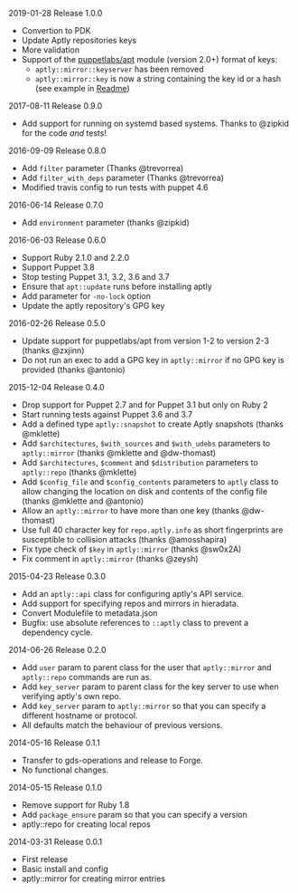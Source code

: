 2019-01-28 Release 1.0.0
- Convertion to PDK
- Update Aptly repositories keys
- More validation
- Support of the [puppetlabs/apt](https://forge.puppet.com/puppetlabs/apt) module (version 2.0+) format of keys:
  - `aptly::mirror::keyserver` has been removed
  - `aptly::mirror::key` is now a string containing the key id or a hash (see example in [Readme](Readme.md))

2017-08-11 Release 0.9.0
- Add support for running on systemd based systems. Thanks to @zipkid for the code *and* tests!

2016-09-09 Release 0.8.0
- Add `filter` parameter (Thanks @trevorrea)
- Add `filter_with_deps` parameter (Thanks @trevorrea)
- Modified travis config to run tests with puppet 4.6 

2016-06-14 Release 0.7.0
- Add `environment` parameter (thanks @zipkid)

2016-06-03 Release 0.6.0
- Support Ruby 2.1.0 and 2.2.0
- Support Puppet 3.8
- Stop testing Puppet 3.1, 3.2, 3.6 and 3.7
- Ensure that `apt::update` runs before installing aptly
- Add parameter for `-no-lock` option
- Update the aptly repository's GPG key

2016-02-26 Release 0.5.0
- Update support for puppetlabs/apt from version 1-2 to version 2-3
  (thanks @zxjinn)
- Do not run an exec to add a GPG key in `aptly::mirror` if no
  GPG key is provided (thanks @antonio)

2015-12-04 Release 0.4.0
- Drop support for Puppet 2.7 and for Puppet 3.1 but only on Ruby 2
- Start running tests against Puppet 3.6 and 3.7
- Add a defined type `aptly::snapshot` to create Aptly snapshots (thanks @mklette)
- Add `$architectures`, `$with_sources` and `$with_udebs` parameters to
  `aptly::mirror` (thanks @mklette and @dw-thomast)
- Add `$architectures`, `$comment` and `$distribution` parameters to
  `aptly::repo` (thanks @mklette)
- Add `$config_file` and `$config_contents` parameters to `aptly` class
  to allow changing the location on disk and contents of the config file
  (thanks @mklette and @antonio)
- Allow an `aptly::mirror` to have more than one key (thanks @dw-thomast)
- Use full 40 character key for `repo.aptly.info` as short fingerprints are
  susceptible to collision attacks (thanks @amosshapira)
- Fix type check of `$key` in `aptly::mirror` (thanks @sw0x2A)
- Fix comment in `aptly::mirror` (thanks @zeysh)

2015-04-23 Release 0.3.0
- Add an `aptly::api` class for configuring aptly's API service.
- Add support for specifying repos and mirrors in hieradata.
- Convert Modulefile to metadata.json
- Bugfix: use absolute references to `::aptly` class to prevent a
  dependency cycle.

2014-06-26 Release 0.2.0
- Add `user` param to parent class for the user that `aptly::mirror` and
  `aptly::repo` commands are run as.
- Add `key_server` param to parent class for the key server to use when
  verifying aptly's own repo.
- Add `key_server` param to `aptly::mirror` so that you can specify a
  different hostname or protocol.
- All defaults match the behaviour of previous versions.

2014-05-16 Release 0.1.1
- Transfer to gds-operations and release to Forge.
- No functional changes.

2014-05-15 Release 0.1.0
- Remove support for Ruby 1.8
- Add `package_ensure` param so that you can specify a version
- aptly::repo for creating local repos

2014-03-31 Release 0.0.1
- First release
- Basic install and config
- aptly::mirror for creating mirror entries
